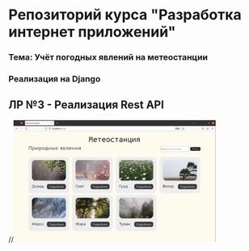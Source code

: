# Репозиторий курса "Разработка интернет приложений"
### Тема: Учёт погодных явлений на метеостанции
### Реализация на Django

## ЛР №3 - Реализация Rest API



<p float="left">
  //<img src="main-page.png" width="400" />
</p>
